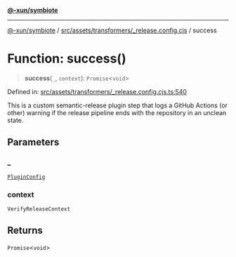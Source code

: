 [**@-xun/symbiote**](../../../../../README.md)

***

[@-xun/symbiote](../../../../../README.md) / [src/assets/transformers/\_release.config.cjs](../README.md) / success

# Function: success()

> **success**(`_`, `context`): `Promise`\<`void`\>

Defined in: [src/assets/transformers/\_release.config.cjs.ts:540](https://github.com/Xunnamius/symbiote/blob/3cb0503ce3cd2a8bfb437c5dfd67c1fcba9d10cc/src/assets/transformers/_release.config.cjs.ts#L540)

This is a custom semantic-release plugin step that logs a GitHub Actions (or
other) warning if the release pipeline ends with the repository in an unclean
state.

## Parameters

### \_

[`PluginConfig`](../type-aliases/PluginConfig.md)

### context

`VerifyReleaseContext`

## Returns

`Promise`\<`void`\>
